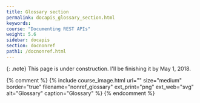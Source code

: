 ```yaml
---
title: Glossary section
permalink: docapis_glossary_section.html
keywords:
course: "Documenting REST APIs"
weight: 5.6
sidebar: docapis
section: docnonref
path1: /docnonref.html
---
```


{: .note}
This page is under construction. I'll be finishing it by May 1, 2018.

{% comment %}
{% include course_image.html url="" size="medium" border="true" filename="nonref_glossary" ext_print="png" ext_web="svg" alt="Glossary" caption="Glossary" %}
 {% endcomment %}
